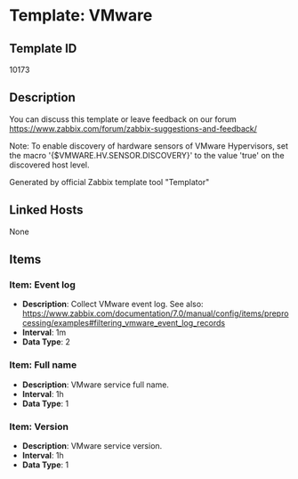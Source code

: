 # Template: VMware

## Template ID
10173

## Description
You can discuss this template or leave feedback on our forum https://www.zabbix.com/forum/zabbix-suggestions-and-feedback/

Note: To enable discovery of hardware sensors of VMware Hypervisors, set the macro '{$VMWARE.HV.SENSOR.DISCOVERY}' to the value 'true' on the discovered host level.

Generated by official Zabbix template tool "Templator"

## Linked Hosts
None

## Items

### Item: Event log
- **Description**: Collect VMware event log. See also: https://www.zabbix.com/documentation/7.0/manual/config/items/preprocessing/examples#filtering_vmware_event_log_records
- **Interval**: 1m
- **Data Type**: 2

### Item: Full name
- **Description**: VMware service full name.
- **Interval**: 1h
- **Data Type**: 1

### Item: Version
- **Description**: VMware service version.
- **Interval**: 1h
- **Data Type**: 1

